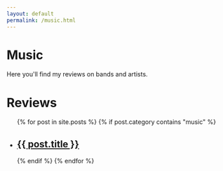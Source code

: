 ```yaml
---
layout: default
permalink: /music.html
---
```


# Music
<p>
        Here you'll find my reviews on bands and artists.
</p>

<h1>Reviews</h1>
<ul>
{% for post in site.posts %}
{% if post.category contains "music" %}
<li>
<h2> <a href="{{ site.url }}{{site.baseurl}}{{ post.url }}">{{ post.title }}</a></h2>	
</li>
{% endif %}
{% endfor %}
</ul>

